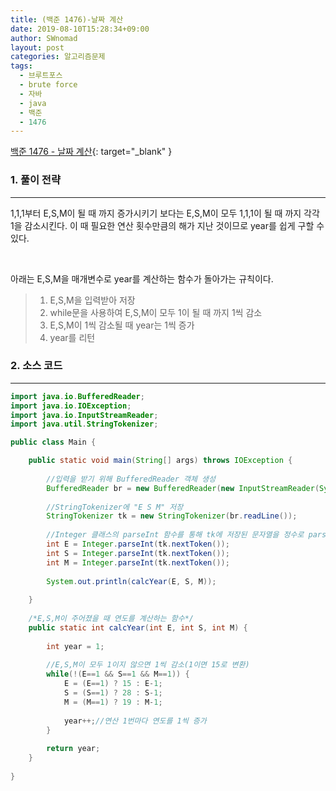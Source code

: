 ```yaml
---
title: (백준 1476)-날짜 계산
date: 2019-08-10T15:28:34+09:00
author: SWnomad
layout: post
categories: 알고리즘문제
tags:
  - 브루트포스
  - brute force
  - 자바
  - java
  - 백준
  - 1476
---
```


[백준 1476 - 날짜 계산](https://www.acmicpc.net/problem/1476){: target="_blank" }

### 1. 풀이 전략
* * *

1,1,1부터 E,S,M이 될 때 까지 증가시키기 보다는 E,S,M이 모두 1,1,1이 될 때 까지 각각 1을 감소시킨다. 이 때 필요한 연산 횟수만큼의 해가 지난 것이므로 year를 쉽게 구할 수 있다.

<br>
 
아래는 E,S,M을 매개변수로 year를 계산하는 함수가 돌아가는 규칙이다.

>1. E,S,M을 입력받아 저장
>2. while문을 사용하여 E,S,M이 모두 1이 될 때 까지 1씩 감소
>3. E,S,M이 1씩 감소될 때 year는 1씩 증가
>4. year를 리턴


### 2. 소스 코드
* * *

~~~ java
import java.io.BufferedReader;
import java.io.IOException;
import java.io.InputStreamReader;
import java.util.StringTokenizer;

public class Main {

	public static void main(String[] args) throws IOException {
		
		//입력을 받기 위해 BufferedReader 객체 생성
		BufferedReader br = new BufferedReader(new InputStreamReader(System.in));
		
		//StringTokenizer에 "E S M" 저장
		StringTokenizer tk = new StringTokenizer(br.readLine());
		
		//Integer 클래스의 parseInt 함수를 통해 tk에 저장된 문자열을 정수로 parse
		int E = Integer.parseInt(tk.nextToken());
		int S = Integer.parseInt(tk.nextToken());
		int M = Integer.parseInt(tk.nextToken());
		
		System.out.println(calcYear(E, S, M));
		
	}
	
	/*E,S,M이 주어졌을 때 연도를 계산하는 함수*/
	public static int calcYear(int E, int S, int M) {
		
		int year = 1;
		
		//E,S,M이 모두 1이지 않으면 1씩 감소(1이면 15로 변환)
		while(!(E==1 && S==1 && M==1)) {
			E = (E==1) ? 15 : E-1;
			S = (S==1) ? 28 : S-1;
			M = (M==1) ? 19 : M-1;
			
			year++;//연산 1번마다 연도를 1씩 증가
		}
		
		return year;
	}
	
}
~~~